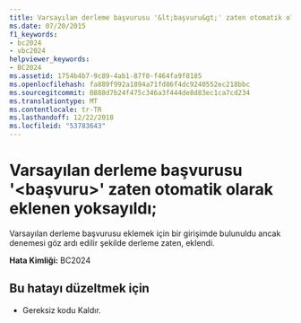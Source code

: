 ```yaml
---
title: Varsayılan derleme başvurusu '&lt;başvuru&gt;' zaten otomatik olarak eklenen yoksayıldı;
ms.date: 07/20/2015
f1_keywords:
- bc2024
- vbc2024
helpviewer_keywords:
- BC2024
ms.assetid: 1754b4b7-9c89-4ab1-87f0-f464fa9f8185
ms.openlocfilehash: fa889f992a1894a71fd86f4dc9240552ec218bbc
ms.sourcegitcommit: 0888d7b24f475c346a3f444de8d83ec1ca7cd234
ms.translationtype: MT
ms.contentlocale: tr-TR
ms.lasthandoff: 12/22/2018
ms.locfileid: "53783643"
---
```

# <a name="the-default-assembly-reference-ltreferencegt-has-already-been-automatically-added-ignored"></a>Varsayılan derleme başvurusu '&lt;başvuru&gt;' zaten otomatik olarak eklenen yoksayıldı;
Varsayılan derleme başvurusu eklemek için bir girişimde bulunuldu ancak denemesi göz ardı edilir şekilde derleme zaten, eklendi.  
  
 **Hata Kimliği:** BC2024  
  
## <a name="to-correct-this-error"></a>Bu hatayı düzeltmek için  
  
-   Gereksiz kodu Kaldır.
